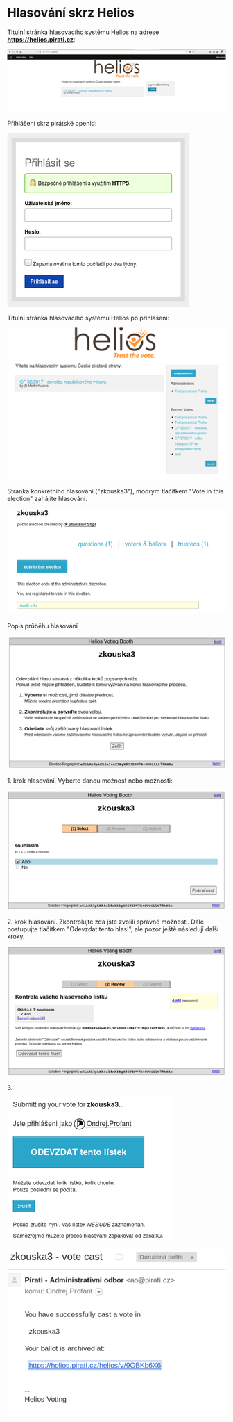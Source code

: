 # Hlasování skrz Helios

Titulní stránka hlasovacího systému Helios na adrese **https://helios.pirati.cz**:

![Titulní stránka hlasovacího systému Helios](../../../assets/img/helios/h1.png)

Přihlášení skrz pirátské openid:

![](../../../assets/img/helios/h2.png)

Titulní stránka hlasovacího systému Helios po přihlášení:

![](../../../assets/img/helios/h3.png)

Stránka konkrétního hlasování ("zkouska3"), modrým tlačítkem "Vote in this election" zahájíte hlasování.

![](../../../assets/img/helios/h4.png)

Popis průběhu hlasování

![](../../../assets/img/helios/h5.png)

1\. krok hlasování. Vyberte danou možnost nebo možnosti:

![](../../../assets/img/helios/h6.png)

2\. krok hlasování. Zkontrolujte zda jste zvolili správné možnosti. Dále postupujte tlačítkem "Odevzdat tento hlas!", ale pozor ještě následují další kroky.

![](../../../assets/img/helios/h7.png)

3\.

![](../../../assets/img/helios/h8.png)

![](../../../assets/img/helios/h9.png)
